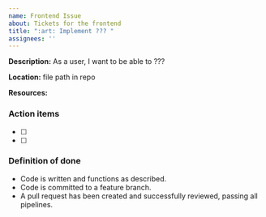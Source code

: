 ```yaml
---
name: Frontend Issue
about: Tickets for the frontend
title: ":art: Implement ??? "
assignees: ''
---
```


**Description:** As a user, I want to be able to ???

**Location:** file path in repo

**Resources:** 

### Action items

- [ ]  
- [ ]  

### Definition of done

- Code is written and functions as described.
- Code is committed to a feature branch.
- A pull request has been created and successfully reviewed, passing all pipelines.